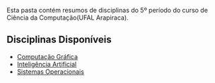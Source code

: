 Esta pasta contém resumos de disciplinas do 5º período do curso de Ciência da Computação(UFAL Arapiraca).

## Disciplinas Disponíveis
- [Computação Gráfica](./ComputacaoGrafica.md)
- [Inteligência Artificial](./InteligenciaArtificial.md)
- [Sistemas Operacionais](./SistemasOperacionais.md)